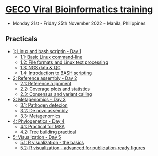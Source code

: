 # [GECO Viral Bioinformatics training](https://github.com/josephhughes/viral-bioinformatics-training)
* Monday 21st - Friday 25th November 2022 - Manila, Philippines


## Practicals

* [1: Linux and bash scriptin - Day 1](#1-day1)
	+ [1.1: Basic Linux command-line](#11-basic-linux-command-line)
	+ [1.2: File formats and Linux text processing](#12-file-formats-and-linux-text-processing)
	+ [1.3: NGS data & QC](#1.3-ngs-data-and-qc)
	+ [1.4: Introduction to BASH scripting](#14-introduction-to-bash-scripting)
* [2: Reference assembly - Day 2](#2-day2)
	+ [2.1: Reference alignment](Reference_assembly/GECO_RefAlignment_Practical.md)
	+ [2.2: Coverage plots and statistics](AlignmentVisualization/GECO_AssemblyVisualization_and_statistics.md)
	+ [2.3: Consensus and variant calling](VariantCalling/GECO_VariantCalling.md)
* [3: Metagenomics - Day 3](#3-day3)
	+ [3.1: Pathogen detecion](ReadProfiling/GECO_PathogenDetection.md)
	+ [3.2: De novo assembly](Denovo_assembly/denovo_practical.md)
	+ [3.3: Metagenomics](Metagenomics/metagenomics_practical.md)
* [4: Phylogenetics - Day 4](#4-day4)
	+ [4.1: Practical for MSA]()
	+ [4.2: Tree building practical]()
* [5: Visualization - Day 5](#5-day5)
	+ [5.1: R visualization - the basics](R_visualization/1_basic.md)
	+ [5.2: R visualization - advanced for publication-ready figures](R_visualization/2_advanced.md)



